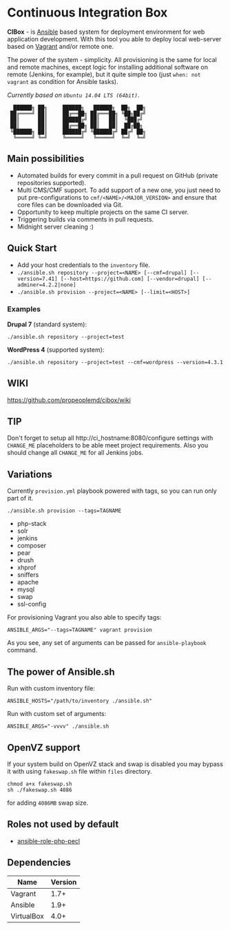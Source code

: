 # Continuous Integration Box

**CIBox** - is [Ansible](https://github.com/ansible/ansible) based system for deployment environment for web application development. With this tool you able to deploy local web-server based on [Vagrant](https://github.com/mitchellh/vagrant) and/or remote one.

The power of the system - simplicity. All provisioning is the same for local and remote machines, except logic for installing additional software on remote (Jenkins, for example), but it quite simple too (just `when: not vagrant` as condition for Ansible tasks).

*Currently based on `Ubuntu 14.04 LTS (64bit)`*.

```ascii
  ██████╗ ██╗     ██████╗   ██████╗  ██╗  ██╗
 ██╔════╝ ██║     ██╔══██╗ ██╔═══██╗ ╚██╗██╔╝
 ██║      ██║     ██████╔╝ ██║   ██║  ╚███╔╝
 ██║      ██║     ██╔══██╗ ██║   ██║  ██╔██╗
 ╚██████╗ ██║     ██████╔╝ ╚██████╔╝ ██╔╝ ██╗
  ╚═════╝ ╚═╝     ╚═════╝   ╚═════╝  ╚═╝  ╚═╝
```

## Main possibilities

- Automated builds for every commit in a pull request on GitHub (private repositories supported).
- Multi CMS/CMF support. To add support of a new one, you just need to put pre-configurations to `cmf/<NAME>/<MAJOR_VERSION>` and ensure that core files can be downloaded via Git.
- Opportunity to keep multiple projects on the same CI server.
- Triggering builds via comments in pull requests.
- Midnight server cleaning :)

## Quick Start

- Add your host credentials to the `inventory` file.
- `./ansible.sh repository --project=<NAME> [--cmf=drupal] [--version=7.41] [--host=https://github.com] [--vendor=drupal] [--adminer=4.2.2|none]`
- `./ansible.sh provision --project=<NAME> [--limit=<HOST>]`

### Examples

**Drupal 7** (standard system):

```shell
./ansible.sh repository --project=test
```

**WordPress 4** (supported system):

```shell
./ansible.sh repository --project=test --cmf=wordpress --version=4.3.1
```

## WIKI

https://github.com/propeoplemd/cibox/wiki

## TIP

Don't forget to setup all http://ci_hostname:8080/configure settings with `CHANGE_ME` placeholders to be able meet project requirements. Also you should change all `CHANGE_ME` for all Jenkins jobs.

## Variations

Currently `provision.yml` playbook powered with tags, so you can run only part of it.

```shell
./ansible.sh provision --tags=TAGNAME
```

- php-stack
- solr
- jenkins
- composer
- pear
- drush
- xhprof
- sniffers
- apache
- mysql
- swap
- ssl-config

For provisioning Vagrant you also able to specify tags:

```shell
ANSIBLE_ARGS="--tags=TAGNAME" vagrant provision
```

As you see, any set of arguments can be passed for `ansible-playbook` command.

## The power of Ansible.sh

Run with custom inventory file:

```shell
ANSIBLE_HOSTS="/path/to/inventory ./ansible.sh"
```

Run with custom set of arguments:

```shell
ANSIBLE_ARGS="-vvvv" ./ansible.sh
```

## OpenVZ support

If your system build on OpenVZ stack and swap is disabled you may bypass it with using `fakeswap.sh` file within `files` directory.

```shell
chmod a+x fakeswap.sh
sh ./fakeswap.sh 4086
```

for adding `4086MB` swap size.

## Roles not used by default

- [ansible-role-php-pecl](scripts/roles/ansible-role-php-pecl)

## Dependencies

| Name        | Version |
| ----------- | ------- |
| Vagrant     | 1.7+    |
| Ansible     | 1.9+    |
| VirtualBox  | 4.0+    |
